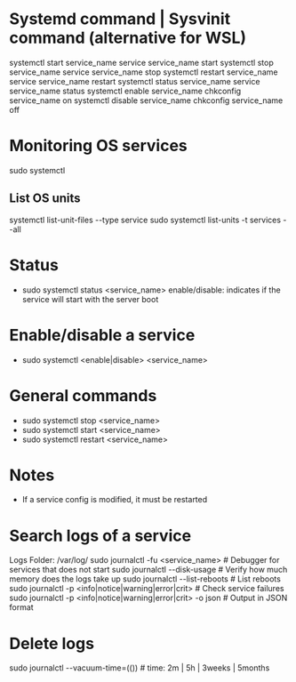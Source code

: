 # Systemd command   |   Sysvinit command (alternative for WSL)
systemctl start service_name	service service_name start
systemctl stop service_name	    service service_name stop
systemctl restart service_name	service service_name restart
systemctl status service_name	service service_name status
systemctl enable service_name	chkconfig service_name on
systemctl disable service_name	chkconfig service_name off

# Monitoring OS services
sudo systemctl
## List OS units
systemctl list-unit-files --type service
sudo systemctl list-units -t services --all

# Status
- sudo systemctl status <service_name>
    enable/disable: indicates if the service will start with the server boot

# Enable/disable a service
- sudo systemctl <enable|disable> <service_name>

# General commands
- sudo systemctl stop <service_name>
- sudo systemctl start <service_name>
- sudo systemctl restart <service_name>

# Notes
- If a service config is modified, it must be restarted

# Search logs of a service
Logs Folder: /var/log/
sudo journalctl -fu <service_name>                              # Debugger for services that does not start
sudo journalctl --disk-usage                                    # Verify how much memory does the logs take up
sudo journalctl --list-reboots                                  # List reboots
sudo journalctl -p <info|notice|warning|error|crit>             # Check service failures
sudo journalctl -p <info|notice|warning|error|crit> -o json     # Output in JSON format

# Delete logs
sudo journalctl --vacuum-time=((<time>))              # time: 2m | 5h | 3weeks | 5months
